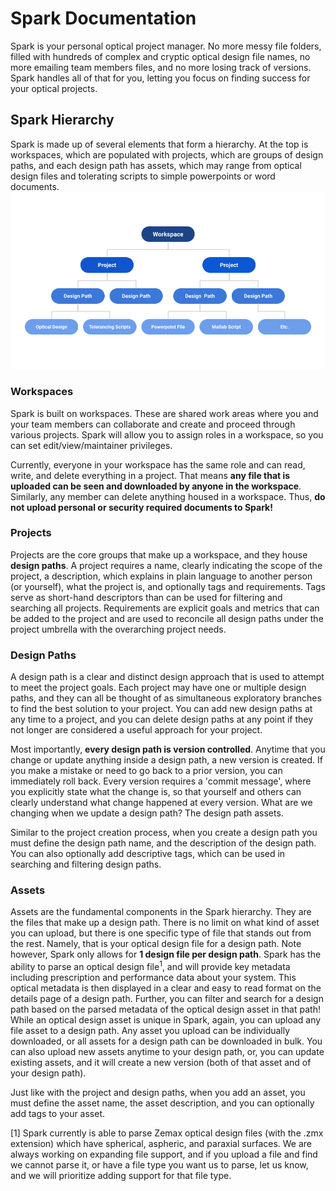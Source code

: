 # Spark Documentation

Spark is your personal optical project manager. No more messy file folders, filled with hundreds of 
complex and cryptic optical design file names, no more emailing team members files, and no more
losing track of versions. Spark handles all of that for you, letting you focus on finding success for your optical projects.

## Spark Hierarchy
Spark is made up of several elements that form a hierarchy. At the top is workspaces, which are 
populated with projects, which are groups of design paths, and each design path has assets, which may range from optical
design files and tolerating scripts to simple powerpoints or word documents.
![Screenshot](img/hierarchy.png)

### Workspaces
Spark is built on workspaces. These are shared work areas where you and your team members can 
collaborate and create and proceed through various projects. Spark will allow you to 
assign roles in a workspace, so you can set edit/view/maintainer privileges. 

Currently, everyone in your workspace has the same role and can read, write, and delete everything in a project.
That means **any file that is uploaded can be seen and downloaded by anyone in the workspace**. Similarly, 
any member can delete anything housed in a workspace. Thus, **do not upload
personal or security required documents to Spark!**

### Projects
Projects are the core groups that make up a workspace, and they house **design paths**. A project requires a name, clearly 
indicating the scope of the project, a description, which explains in plain language to another person (or yourself), what the
 project is, and optionally tags and requirements. Tags serve as short-hand descriptors than can be used for filtering and searching
all projects. Requirements are explicit goals and metrics that can be added to the project and are used to reconcile 
all design paths under the project umbrella with the overarching project needs.

### Design Paths
A design path is a clear and distinct design approach that is used to attempt to meet the project goals. Each project may have one or 
multiple design paths, and they can all be thought of as simultaneous exploratory branches to find the best solution to 
your project. You can add new design paths at any time to a project, and you can delete design paths at any point if they
not longer are considered a useful approach for your project. 

Most importantly, **every design path is version controlled**. Anytime that you change or update anything inside a design
path, a new version is created. If you make a mistake or need to go back to a prior version, you can immediately roll back. 
Every version requires a 'commit message', where you explicitly state what the change is, so that yourself and others 
can clearly understand what change happened at every version. What are we changing when we update a design path? The design path 
assets.

Similar to the project creation process, when you create a design path you must define the design path name, and the description 
of the design path. You can also optionally add descriptive tags, which can be used in searching and filtering design paths.

### Assets
Assets are the fundamental components in the Spark hierarchy. They are the files that make up a design path. There is no limit 
on what kind of asset you can upload, but there is one specific type of file that stands out from the rest. Namely, that is 
your optical design file for a design path. Note however, Spark only allows for **1 design file per design path**. Spark has the ability to parse an optical design file<sup>1</sup>, and will provide key metadata including 
prescription and performance data about your system. This optical metadata is then displayed in a clear and easy to read format on the details page 
of a design path. Further, you can filter and search for a design path based on the parsed metadata of the 
optical design asset in that path! While an optical design asset is unique in Spark, again, you can upload any file asset to a design path.
Any asset you upload can be individually downloaded, or all assets for a design path can be downloaded in bulk. You can 
also upload new assets anytime to your design path, or, you can update existing assets, and it will create a new version (both of that asset and of your design path).

Just like with the project and design paths, when you add an asset, you must define the asset name, the asset description, and you can optionally
 add tags to your asset.

[1] Spark currently is able to parse Zemax optical design files (with the .zmx extension) which have spherical, aspheric, 
and paraxial surfaces. We are always working on expanding file support, and if you upload a file and find we cannot parse it, 
or have a file type you want us to parse, let us know, and we will prioritize adding support for that file type.
